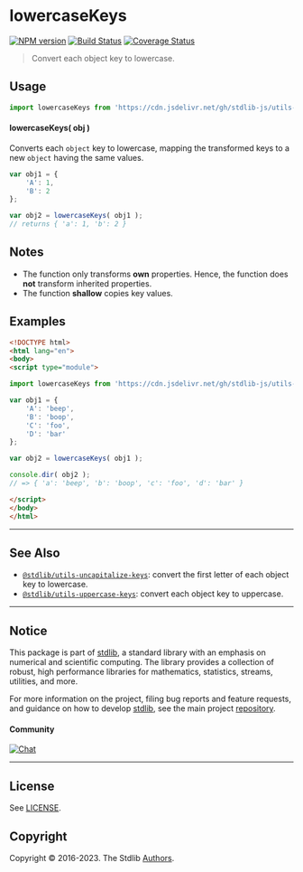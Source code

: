 <!--

@license Apache-2.0

Copyright (c) 2018 The Stdlib Authors.

Licensed under the Apache License, Version 2.0 (the "License");
you may not use this file except in compliance with the License.
You may obtain a copy of the License at

   http://www.apache.org/licenses/LICENSE-2.0

Unless required by applicable law or agreed to in writing, software
distributed under the License is distributed on an "AS IS" BASIS,
WITHOUT WARRANTIES OR CONDITIONS OF ANY KIND, either express or implied.
See the License for the specific language governing permissions and
limitations under the License.

-->

# lowercaseKeys

[![NPM version][npm-image]][npm-url] [![Build Status][test-image]][test-url] [![Coverage Status][coverage-image]][coverage-url] <!-- [![dependencies][dependencies-image]][dependencies-url] -->

> Convert each object key to lowercase.

<!-- Section to include introductory text. Make sure to keep an empty line after the intro `section` element and another before the `/section` close. -->

<section class="intro">

</section>

<!-- /.intro -->

<!-- Package usage documentation. -->



<section class="usage">

## Usage

```javascript
import lowercaseKeys from 'https://cdn.jsdelivr.net/gh/stdlib-js/utils-lowercase-keys@esm/index.mjs';
```

#### lowercaseKeys( obj )

Converts each `object` key to lowercase, mapping the transformed keys to a new `object` having the same values.

```javascript
var obj1 = {
    'A': 1,
    'B': 2
};

var obj2 = lowercaseKeys( obj1 );
// returns { 'a': 1, 'b': 2 }
```

</section>

<!-- /.usage -->

<!-- Package usage notes. Make sure to keep an empty line after the `section` element and another before the `/section` close. -->

<section class="notes">

## Notes

-   The function only transforms **own** properties. Hence, the function does **not** transform inherited properties.
-   The function **shallow** copies key values.

</section>

<!-- /.notes -->

<!-- Package usage examples. -->

<section class="examples">

## Examples

<!-- eslint no-undef: "error" -->

```html
<!DOCTYPE html>
<html lang="en">
<body>
<script type="module">

import lowercaseKeys from 'https://cdn.jsdelivr.net/gh/stdlib-js/utils-lowercase-keys@esm/index.mjs';

var obj1 = {
    'A': 'beep',
    'B': 'boop',
    'C': 'foo',
    'D': 'bar'
};

var obj2 = lowercaseKeys( obj1 );

console.dir( obj2 );
// => { 'a': 'beep', 'b': 'boop', 'c': 'foo', 'd': 'bar' }

</script>
</body>
</html>
```

</section>

<!-- /.examples -->

<!-- Section to include cited references. If references are included, add a horizontal rule *before* the section. Make sure to keep an empty line after the `section` element and another before the `/section` close. -->

<section class="references">

</section>

<!-- /.references -->

<!-- Section for related `stdlib` packages. Do not manually edit this section, as it is automatically populated. -->

<section class="related">

* * *

## See Also

-   <span class="package-name">[`@stdlib/utils-uncapitalize-keys`][@stdlib/utils/uncapitalize-keys]</span><span class="delimiter">: </span><span class="description">convert the first letter of each object key to lowercase.</span>
-   <span class="package-name">[`@stdlib/utils-uppercase-keys`][@stdlib/utils/uppercase-keys]</span><span class="delimiter">: </span><span class="description">convert each object key to uppercase.</span>

</section>

<!-- /.related -->

<!-- Section for all links. Make sure to keep an empty line after the `section` element and another before the `/section` close. -->


<section class="main-repo" >

* * *

## Notice

This package is part of [stdlib][stdlib], a standard library with an emphasis on numerical and scientific computing. The library provides a collection of robust, high performance libraries for mathematics, statistics, streams, utilities, and more.

For more information on the project, filing bug reports and feature requests, and guidance on how to develop [stdlib][stdlib], see the main project [repository][stdlib].

#### Community

[![Chat][chat-image]][chat-url]

---

## License

See [LICENSE][stdlib-license].


## Copyright

Copyright &copy; 2016-2023. The Stdlib [Authors][stdlib-authors].

</section>

<!-- /.stdlib -->

<!-- Section for all links. Make sure to keep an empty line after the `section` element and another before the `/section` close. -->

<section class="links">

[npm-image]: http://img.shields.io/npm/v/@stdlib/utils-lowercase-keys.svg
[npm-url]: https://npmjs.org/package/@stdlib/utils-lowercase-keys

[test-image]: https://github.com/stdlib-js/utils-lowercase-keys/actions/workflows/test.yml/badge.svg?branch=main
[test-url]: https://github.com/stdlib-js/utils-lowercase-keys/actions/workflows/test.yml?query=branch:main

[coverage-image]: https://img.shields.io/codecov/c/github/stdlib-js/utils-lowercase-keys/main.svg
[coverage-url]: https://codecov.io/github/stdlib-js/utils-lowercase-keys?branch=main

<!--

[dependencies-image]: https://img.shields.io/david/stdlib-js/utils-lowercase-keys.svg
[dependencies-url]: https://david-dm.org/stdlib-js/utils-lowercase-keys/main

-->

[chat-image]: https://img.shields.io/gitter/room/stdlib-js/stdlib.svg
[chat-url]: https://gitter.im/stdlib-js/stdlib/

[stdlib]: https://github.com/stdlib-js/stdlib

[stdlib-authors]: https://github.com/stdlib-js/stdlib/graphs/contributors

[umd]: https://github.com/umdjs/umd
[es-module]: https://developer.mozilla.org/en-US/docs/Web/JavaScript/Guide/Modules

[deno-url]: https://github.com/stdlib-js/utils-lowercase-keys/tree/deno
[umd-url]: https://github.com/stdlib-js/utils-lowercase-keys/tree/umd
[esm-url]: https://github.com/stdlib-js/utils-lowercase-keys/tree/esm
[branches-url]: https://github.com/stdlib-js/utils-lowercase-keys/blob/main/branches.md

[stdlib-license]: https://raw.githubusercontent.com/stdlib-js/utils-lowercase-keys/main/LICENSE

<!-- <related-links> -->

[@stdlib/utils/uncapitalize-keys]: https://github.com/stdlib-js/utils-uncapitalize-keys/tree/esm

[@stdlib/utils/uppercase-keys]: https://github.com/stdlib-js/utils-uppercase-keys/tree/esm

<!-- </related-links> -->

</section>

<!-- /.links -->
